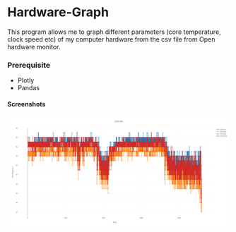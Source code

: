# Hardware-Graph
This program allows me to graph different parameters (core temperature, clock speed etc) of my computer hardware from the csv file from Open hardware monitor.

### Prerequisite 
- Plotly
- Pandas

#### Screenshots
![ScreenShot](screenOne.png)